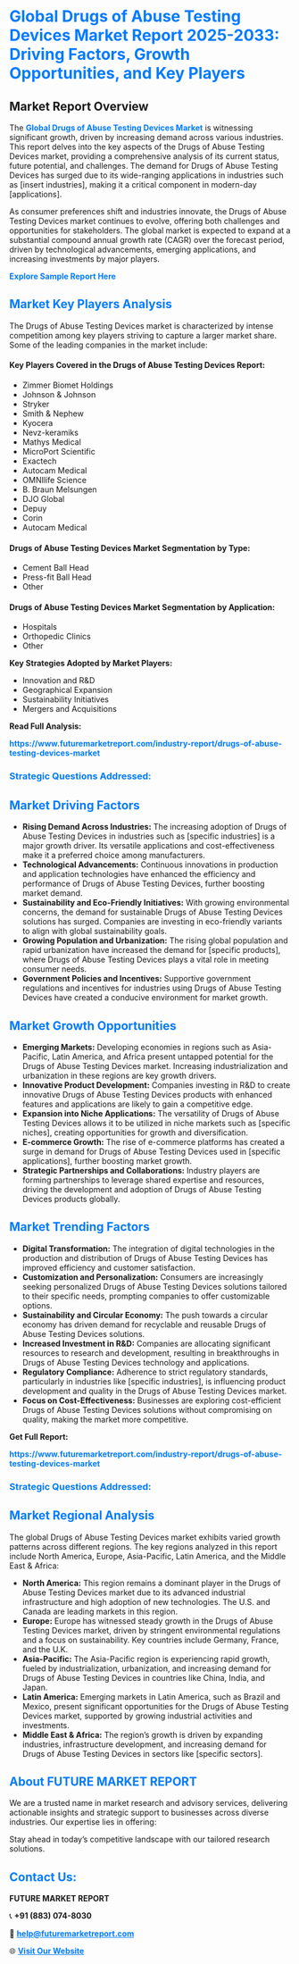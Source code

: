 <h1 style="color: #007BFF;">Global Drugs of Abuse Testing Devices Market Report 2025-2033: Driving Factors, Growth Opportunities, and Key Players</h1>

<section id="overview">
<h2>Market Report Overview</h2>
<p>The <a href="https://www.futuremarketreport.com/industry-report/drugs-of-abuse-testing-devices-market" style="color: #007BFF; text-decoration: none;"><strong>Global Drugs of Abuse Testing Devices Market</strong></a> is witnessing significant growth, driven by increasing demand across various industries. This report delves into the key aspects of the Drugs of Abuse Testing Devices market, providing a comprehensive analysis of its current status, future potential, and challenges. The demand for Drugs of Abuse Testing Devices has surged due to its wide-ranging applications in industries such as [insert industries], making it a critical component in modern-day [applications].</p>
<p>As consumer preferences shift and industries innovate, the Drugs of Abuse Testing Devices market continues to evolve, offering both challenges and opportunities for stakeholders. The global market is expected to expand at a substantial compound annual growth rate (CAGR) over the forecast period, driven by technological advancements, emerging applications, and increasing investments by major players.</p>
</section>

<section id="overview">
<p><a href="https://www.futuremarketreport.com/request-sample/reportId=32676" style="color: #007BFF; text-decoration: none;"><strong>Explore Sample Report Here</strong></a></p>
</section>

<section id="key-players">
<h2 style="color: #007BFF;">Market Key Players Analysis</h2>
<p>The Drugs of Abuse Testing Devices market is characterized by intense competition among key players striving to capture a larger market share. Some of the leading companies in the market include:</p>
<h4>Key Players Covered in the Drugs of Abuse Testing Devices Report:</h4>
<ul><li>Zimmer Biomet Holdings</li><li>Johnson &amp; Johnson</li><li>Stryker</li><li>Smith &amp; Nephew</li><li>Kyocera</li><li>Nevz-keramiks</li><li>Mathys Medical</li><li>MicroPort Scientific</li><li>Exactech</li><li>Autocam Medical</li><li>OMNIlife Science</li><li>B. Braun Melsungen</li><li>DJO Global</li><li>Depuy</li><li>Corin</li><li>Autocam Medical</li></ul>
<h4>Drugs of Abuse Testing Devices Market Segmentation by Type:</h4>
<ul><li>Cement Ball Head</li><li>Press-fit Ball Head</li><li>Other</li></ul>

<h4>Drugs of Abuse Testing Devices Market Segmentation by Application:</h4>
<ul><li>Hospitals</li><li>Orthopedic Clinics</li><li>Other</li></ul>
<p><strong>Key Strategies Adopted by Market Players:</strong></p>
<ul>
<li>Innovation and R&D</li>
<li>Geographical Expansion</li>
<li>Sustainability Initiatives</li>
<li>Mergers and Acquisitions</li>
</ul>
</section>

<section>
<p><strong>Read Full Analysis: </strong></p><a href="https://www.futuremarketreport.com/industry-report/drugs-of-abuse-testing-devices-market" style="color: #007BFF; text-decoration: none;"><strong>https://www.futuremarketreport.com/industry-report/drugs-of-abuse-testing-devices-market</strong></a>
<h3 style="color: #007BFF;">Strategic Questions Addressed:</h3>
</section>

<section id="driving-factors">
<h2 style="color: #007BFF;">Market Driving Factors</h2>
<ul>
<li><strong>Rising Demand Across Industries:</strong> The increasing adoption of Drugs of Abuse Testing Devices in industries such as [specific industries] is a major growth driver. Its versatile applications and cost-effectiveness make it a preferred choice among manufacturers.</li>
<li><strong>Technological Advancements:</strong> Continuous innovations in production and application technologies have enhanced the efficiency and performance of Drugs of Abuse Testing Devices, further boosting market demand.</li>
<li><strong>Sustainability and Eco-Friendly Initiatives:</strong> With growing environmental concerns, the demand for sustainable Drugs of Abuse Testing Devices solutions has surged. Companies are investing in eco-friendly variants to align with global sustainability goals.</li>
<li><strong>Growing Population and Urbanization:</strong> The rising global population and rapid urbanization have increased the demand for [specific products], where Drugs of Abuse Testing Devices plays a vital role in meeting consumer needs.</li>
<li><strong>Government Policies and Incentives:</strong> Supportive government regulations and incentives for industries using Drugs of Abuse Testing Devices have created a conducive environment for market growth.</li>
</ul>
</section>

<section id="growth-opportunities">
<h2 style="color: #007BFF;">Market Growth Opportunities</h2>
<ul>
<li><strong>Emerging Markets:</strong> Developing economies in regions such as Asia-Pacific, Latin America, and Africa present untapped potential for the Drugs of Abuse Testing Devices market. Increasing industrialization and urbanization in these regions are key growth drivers.</li>
<li><strong>Innovative Product Development:</strong> Companies investing in R&D to create innovative Drugs of Abuse Testing Devices products with enhanced features and applications are likely to gain a competitive edge.</li>
<li><strong>Expansion into Niche Applications:</strong> The versatility of Drugs of Abuse Testing Devices allows it to be utilized in niche markets such as [specific niches], creating opportunities for growth and diversification.</li>
<li><strong>E-commerce Growth:</strong> The rise of e-commerce platforms has created a surge in demand for Drugs of Abuse Testing Devices used in [specific applications], further boosting market growth.</li>
<li><strong>Strategic Partnerships and Collaborations:</strong> Industry players are forming partnerships to leverage shared expertise and resources, driving the development and adoption of Drugs of Abuse Testing Devices products globally.</li>
</ul>
</section>

<section id="trending-factors">
<h2 style="color: #007BFF;">Market Trending Factors</h2>
<ul>
<li><strong>Digital Transformation:</strong> The integration of digital technologies in the production and distribution of Drugs of Abuse Testing Devices has improved efficiency and customer satisfaction.</li>
<li><strong>Customization and Personalization:</strong> Consumers are increasingly seeking personalized Drugs of Abuse Testing Devices solutions tailored to their specific needs, prompting companies to offer customizable options.</li>
<li><strong>Sustainability and Circular Economy:</strong> The push towards a circular economy has driven demand for recyclable and reusable Drugs of Abuse Testing Devices solutions.</li>
<li><strong>Increased Investment in R&D:</strong> Companies are allocating significant resources to research and development, resulting in breakthroughs in Drugs of Abuse Testing Devices technology and applications.</li>
<li><strong>Regulatory Compliance:</strong> Adherence to strict regulatory standards, particularly in industries like [specific industries], is influencing product development and quality in the Drugs of Abuse Testing Devices market.</li>
<li><strong>Focus on Cost-Effectiveness:</strong> Businesses are exploring cost-efficient Drugs of Abuse Testing Devices solutions without compromising on quality, making the market more competitive.</li>
</ul>
</section>

<section>
<p><strong>Get Full Report: </strong></p><a href="https://www.futuremarketreport.com/industry-report/drugs-of-abuse-testing-devices-market" style="color: #007BFF; text-decoration: none;"><strong>https://www.futuremarketreport.com/industry-report/drugs-of-abuse-testing-devices-market</strong></a>
<h3 style="color: #007BFF;">Strategic Questions Addressed:</h3>
</section>


<section id="regional-analysis">
<h2 style="color: #007BFF;">Market Regional Analysis</h2>
<p>The global Drugs of Abuse Testing Devices market exhibits varied growth patterns across different regions. The key regions analyzed in this report include North America, Europe, Asia-Pacific, Latin America, and the Middle East & Africa:</p>
<ul>
<li><strong>North America:</strong> This region remains a dominant player in the Drugs of Abuse Testing Devices market due to its advanced industrial infrastructure and high adoption of new technologies. The U.S. and Canada are leading markets in this region.</li>
<li><strong>Europe:</strong> Europe has witnessed steady growth in the Drugs of Abuse Testing Devices market, driven by stringent environmental regulations and a focus on sustainability. Key countries include Germany, France, and the U.K.</li>
<li><strong>Asia-Pacific:</strong> The Asia-Pacific region is experiencing rapid growth, fueled by industrialization, urbanization, and increasing demand for Drugs of Abuse Testing Devices in countries like China, India, and Japan.</li>
<li><strong>Latin America:</strong> Emerging markets in Latin America, such as Brazil and Mexico, present significant opportunities for the Drugs of Abuse Testing Devices market, supported by growing industrial activities and investments.</li>
<li><strong>Middle East & Africa:</strong> The region’s growth is driven by expanding industries, infrastructure development, and increasing demand for Drugs of Abuse Testing Devices in sectors like [specific sectors].</li>
</ul>
</section>

<footer>
<h2 style="color: #007BFF;">About FUTURE MARKET REPORT</h2>
<p>We are a trusted name in market research and advisory services, delivering actionable insights and strategic support to businesses across diverse industries. Our expertise lies in offering:</p>

<p>Stay ahead in today’s competitive landscape with our tailored research solutions.</p>

<h2 style="color: #007BFF;">Contact Us:</h2>
<p><strong>FUTURE MARKET REPORT</strong></p>
<p>📞 <strong>+91 (883) 074-8030</strong></p>
<p>📧 <strong><a href="mailto:help@futuremarketreport.com" style="color: #007BFF;">help@futuremarketreport.com</a></strong></p>
<p>🌐 <strong><a href="https://www.futuremarketreport.com/" style="color: #007BFF;">Visit Our Website</a></strong></p>
</footer>